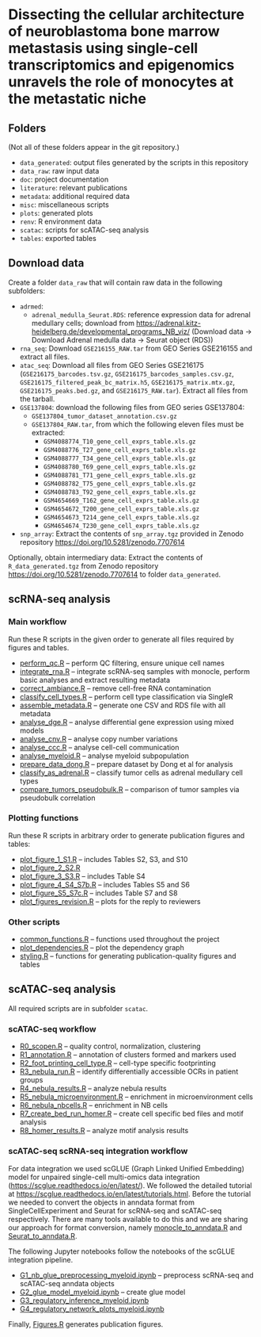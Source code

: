 # Dissecting the cellular architecture of neuroblastoma bone marrow metastasis using single-cell transcriptomics and epigenomics unravels the role of monocytes at the metastatic niche

## Folders

(Not all of these folders appear in the git repository.)

- `data_generated`: output files generated by the scripts in this repository
- `data_raw`: raw input data
- `doc`: project documentation
- `literature`: relevant publications
- `metadata`: additional required data
- `misc`: miscellaneous scripts
- `plots`: generated plots
- `renv`: R environment data
- `scatac`: scripts for scATAC-seq analysis
- `tables`: exported tables



## Download data

Create a folder `data_raw` that will contain raw data in the following subfolders:

- `adrmed`:
  - `adrenal_medulla_Seurat.RDS`: reference expression data for adrenal medullary cells; download from https://adrenal.kitz-heidelberg.de/developmental_programs_NB_viz/ (Download data -> Download Adrenal medulla data -> Seurat object (RDS))
- `rna_seq`: Download `GSE216155_RAW.tar` from GEO Series GSE216155 and extract all files.
- `atac_seq`: Download all files from GEO Series GSE216175 (`GSE216175_barcodes.tsv.gz`, `GSE216175_barcodes_samples.csv.gz`, `GSE216175_filtered_peak_bc_matrix.h5`, `GSE216175_matrix.mtx.gz`, `GSE216175_peaks.bed.gz`, and `GSE216175_RAW.tar`). Extract all files from the tarball.
- `GSE137804`: download the following files from GEO series GSE137804:
  - `GSE137804_tumor_dataset_annotation.csv.gz`
  - `GSE137804_RAW.tar`, from which the following eleven files must be extracted:
    - `GSM4088774_T10_gene_cell_exprs_table.xls.gz`
    - `GSM4088776_T27_gene_cell_exprs_table.xls.gz`
    - `GSM4088777_T34_gene_cell_exprs_table.xls.gz`
    - `GSM4088780_T69_gene_cell_exprs_table.xls.gz`
    - `GSM4088781_T71_gene_cell_exprs_table.xls.gz`
    - `GSM4088782_T75_gene_cell_exprs_table.xls.gz`
    - `GSM4088783_T92_gene_cell_exprs_table.xls.gz`
    - `GSM4654669_T162_gene_cell_exprs_table.xls.gz`
    - `GSM4654672_T200_gene_cell_exprs_table.xls.gz`
    - `GSM4654673_T214_gene_cell_exprs_table.xls.gz`
    - `GSM4654674_T230_gene_cell_exprs_table.xls.gz`
- `snp_array`: Extract the contents of `snp_array.tgz` provided in Zenodo repository https://doi.org/10.5281/zenodo.7707614

Optionally, obtain intermediary data: Extract the contents of `R_data_generated.tgz` from Zenodo repository https://doi.org/10.5281/zenodo.7707614 to folder `data_generated`.



## scRNA-seq analysis

### Main workflow

Run these R scripts in the given order to generate all files
required by figures and tables.

- [perform_qc.R](perform_qc.R) –
  perform QC filtering, ensure unique cell names
- [integrate_rna.R](integrate_rna.R) –
  integrate scRNA-seq samples with monocle, perform basic analyses
  and extract resulting metadata
- [correct_ambiance.R](correct_ambiance.R) –
  remove cell-free RNA contamination
- [classify_cell_types.R](classify_cell_types.R) –
  perform cell type classification via SingleR
- [assemble_metadata.R](assemble_metadata.R) –
  generate one CSV and RDS file with all metadata
- [analyse_dge.R](analyse_dge.R) –
  analyse differential gene expression using mixed models
- [analyse_cnv.R](analyse_cnv.R) –
  analyse copy number variations
- [analyse_ccc.R](analyse_ccc.R) –
  analyse cell-cell communication
- [analyse_myeloid.R](analyse_myeloid.R) –
  analyse myeloid subpopulation
- [prepare_data_dong.R](prepare_data_dong.R) –
  prepare dataset by Dong et al for analysis
- [classify_as_adrenal.R](classify_as_adrenal.R) –
  classify tumor cells as adrenal medullary cell types
- [compare_tumors_pseudobulk.R](compare_tumors_pseudobulk.R) –
  comparison of tumor samples via pseudobulk correlation


### Plotting functions

Run these R scripts in arbitrary order to generate publication figures and tables:

- [plot_figure_1_S1.R](plot_figure_1_S1.R) – includes Tables S2, S3, and S10
- [plot_figure_2_S2.R](plot_figure_2_S2.R)
- [plot_figure_3_S3.R](plot_figure_3_S3.R) – includes Table S4
- [plot_figure_4_S4_S7b.R](plot_figure_4_S4_S7b.R) – includes Tables S5 and S6
- [plot_figure_S5_S7c.R](plot_figure_S5_S7c.R) – includes Table S7 and S8
- [plot_figures_revision.R](plot_figures_revision.R) – plots for the reply to reviewers


### Other scripts

- [common_functions.R](common_functions.R) –
  functions used throughout the project
- [plot_dependencies.R](plot_dependencies.R) –
  plot the dependency graph
- [styling.R](styling.R) –
  functions for generating publication-quality figures and tables



## scATAC-seq analysis

All required scripts are in subfolder `scatac`.

### scATAC-seq workflow

- [R0_scopen.R](scatac/R0_scopen.R) –
  quality control, normalization, clustering 
- [R1_annotation.R](scatac/R1_annotation.R) –
  annotation of clusters formed and markers used
- [R2_foot_printing_cell_type.R](scatac/R2_foot_printing_cell_type.R) –
  cell-type specific footprinting
- [R3_nebula_run.R](scatac/R3_nebula_run.R) –
  identify differentially accessible OCRs in patient groups
- [R4_nebula_results.R](scatac/R4_nebula_results.R) –
  analyze nebula results
- [R5_nebula_microenvironment.R](scatac/R5_nebula_microenvironment.R) –
  enrichment in microenvironment cells
- [R6_nebula_nbcells.R](scatac/R6_nebula_nbcells.R) –
  enrichment in NB cells
- [R7_create_bed_run_homer.R](scatac/R7_create_bed_run_homer.R) –
  create cell specific bed files and motif analysis
- [R8_homer_results.R](scatac/R8_homer_results.R) –
  analyze motif analysis results


### scATAC-seq scRNA-seq integration workflow

For data integration we used scGLUE (Graph Linked Unified Embedding) model for unpaired single-cell multi-omics data integration (https://scglue.readthedocs.io/en/latest/). We followed the detailed tutorial at https://scglue.readthedocs.io/en/latest/tutorials.html. Before the tutorial we needed to convert the objects in anndata format from SingleCellExperiment and Seurat for scRNA-seq and scATAC-seq respectively. There are many tools available to do this and we are sharing our approach for format conversion, namely [monocle_to_anndata.R](scatac/monocle_to_anndata.R) and [Seurat_to_anndata.R](scatac/Seurat_to_anndata.R).

The following Jupyter notebooks follow the notebooks of the scGLUE integration pipeline. 

- [G1_nb_glue_preprocessing_myeloid.ipynb]() –
  preprocess scRNA-seq and scATAC-seq anndata objects
- [G2_glue_model_myeloid.ipynb]() –
  create glue model 
- [G3_regulatory_inference_myeloid.ipynb]() 
- [G4_regulatory_network_plots_myeloid.ipynb]()

Finally, [Figures.R](scatac/Figures.R) generates publication figures.